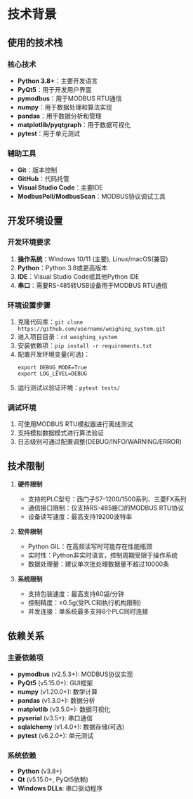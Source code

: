 # 技术背景

## 使用的技术栈

### 核心技术
- **Python 3.8+**：主要开发语言
- **PyQt5**：用于开发用户界面
- **pymodbus**：用于MODBUS RTU通信
- **numpy**：用于数据处理和算法实现
- **pandas**：用于数据分析和管理
- **matplotlib/pyqtgraph**：用于数据可视化
- **pytest**：用于单元测试

### 辅助工具
- **Git**：版本控制
- **GitHub**：代码托管
- **Visual Studio Code**：主要IDE
- **ModbusPoll/ModbusScan**：MODBUS协议调试工具

## 开发环境设置

### 开发环境要求
1. **操作系统**：Windows 10/11 (主要), Linux/macOS(兼容)
2. **Python**：Python 3.8或更高版本
3. **IDE**：Visual Studio Code或其他Python IDE
4. **串口**：需要RS-485转USB设备用于MODBUS RTU通信

### 环境设置步骤
1. 克隆代码库：`git clone https://github.com/username/weighing_system.git`
2. 进入项目目录：`cd weighing_system`
3. 安装依赖项：`pip install -r requirements.txt`
4. 配置开发环境变量(可选)：
   ```
   export DEBUG_MODE=True
   export LOG_LEVEL=DEBUG
   ```
5. 运行测试以验证环境：`pytest tests/`

### 调试环境
1. 可使用MODBUS RTU模拟器进行离线测试
2. 支持模拟数据模式进行算法验证
3. 日志级别可通过配置调整(DEBUG/INFO/WARNING/ERROR)

## 技术限制

1. **硬件限制**
   - 支持的PLC型号：西门子S7-1200/1500系列、三菱FX系列
   - 通信接口限制：仅支持RS-485接口的MODBUS RTU协议
   - 设备读写速度：最高支持19200波特率

2. **软件限制**
   - Python GIL：在高频读写时可能存在性能瓶颈
   - 实时性：Python非实时语言，控制周期受限于操作系统
   - 数据处理量：建议单次批处理数据量不超过10000条

3. **系统限制**
   - 支持包装速度：最高支持60袋/分钟
   - 控制精度：±0.5g(受PLC和执行机构限制)
   - 并发连接：单系统最多支持8个PLC同时连接

## 依赖关系

### 主要依赖项
- **pymodbus** (v2.5.3+): MODBUS协议实现
- **PyQt5** (v5.15.0+): GUI框架
- **numpy** (v1.20.0+): 数学计算
- **pandas** (v1.3.0+): 数据分析
- **matplotlib** (v3.5.0+): 数据可视化
- **pyserial** (v3.5+): 串口通信
- **sqlalchemy** (v1.4.0+): 数据存储(可选)
- **pytest** (v6.2.0+): 单元测试

### 系统依赖
- **Python** (v3.8+)
- **Qt** (v5.15.0+, PyQt5依赖)
- **Windows DLLs**: 串口驱动程序 